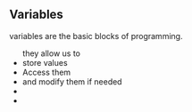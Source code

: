 <h2>Variables</h2>
variables are the basic blocks of programming.
<ul>
they allow us to 
<li>store values</li>
<li>Access them</li>
<li>and modify them if needed</li>
<li></li>
<li></li>
</ul>
